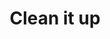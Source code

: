 ---
pid: ch906
title: Clean it up
location_transcription: Anywhere
coordinates: "[-75.163282054697, 39.952352402915]"
zipcode: '40025'
gen_neighborhood: 
neighborhood: 
outside_phl: 'Glenview KY '
age: '21'
age_range: 20-29
instagram: 
image_file_name: ch_906.jpg
proposal_transcription: |-
  Keeping our streets clean
  A long streets with different workers face along
  Those occupations that keep our cities safe and beautiful
  Teachers, Doctors, construction, and sanitation workers
topic: Class Structure,Environment,Industrial,Neighborhoods
topic_summary: 0, 0, 0, 0
type: Other No Form
keywords_other: 
credit: Tyler
image_labels: 
twitter: 
facebook: 
permalink: "/monuments/ch906/"
layout: item-page
---